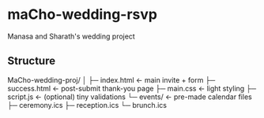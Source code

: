 # maCho-wedding-rsvp
Manasa and Sharath's wedding project


## Structure
MaCho-wedding-proj/
│
├─ index.html        ← main invite + form
├─ success.html      ← post-submit thank-you page
├─ main.css          ← light styling
├─ script.js         ← (optional) tiny validations
└─ events/           ← pre-made calendar files
   ├─ ceremony.ics
   ├─ reception.ics
   └─ brunch.ics